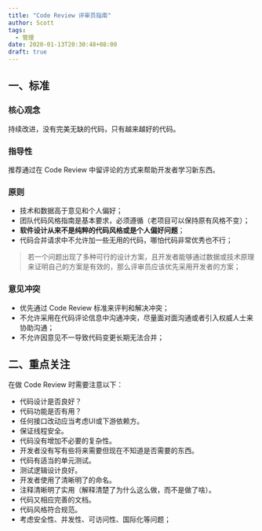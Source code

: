 ```yaml
---
title: "Code Review 评审员指南"
author: Scott
tags:
  - 管理
date: 2020-01-13T20:30:48+08:00
draft: true
---
```


## 一、标准

### 核心观念

持续改进，没有完美无缺的代码，只有越来越好的代码。

### 指导性

推荐通过在 Code Review 中留评论的方式来帮助开发者学习新东西。

### 原则

* 技术和数据高于意见和个人偏好；
* 团队代码风格指南是基本要求，必须遵循（老项目可以保持原有风格不变）；
* **软件设计从来不是纯粹的代码风格或是个人偏好问题**；
* 代码合并请求中不允许加一些无用的代码，哪怕代码非常优秀也不行；

> 若一个问题出现了多种可行的设计方案，且开发者能够通过数据或技术原理来证明自己的方案是有效的，那么评审员应该优先采用开发者的方案；

### 意见冲突

* 优先通过 Code Review 标准来评判和解决冲突；
* 不允许采用在代码评论信息中沟通冲突，尽量面对面沟通或者引入权威人士来协助沟通；
* 不允许因意见不一导致代码变更长期无法合并；

## 二、重点关注

在做 Code Review 时需要注意以下：

* 代码设计是否良好？
* 代码功能是否有用？
* 任何接口改动应当考虑UI或下游依赖方。
* 保证线程安全。
* 代码没有增加不必要的复杂性。
* 开发者没有写有些将来需要但现在不知道是否需要的东西。
* 代码有适当的单元测试。
* 测试逻辑设计良好。
* 开发者使用了清晰明了的命名。
* 注释清晰明了实用（解释清楚了为什么这么做，而不是做了啥）。
* 代码又相应完善的文档。
* 代码风格符合规范。
* 考虑安全性、并发性、可访问性、国际化等问题；